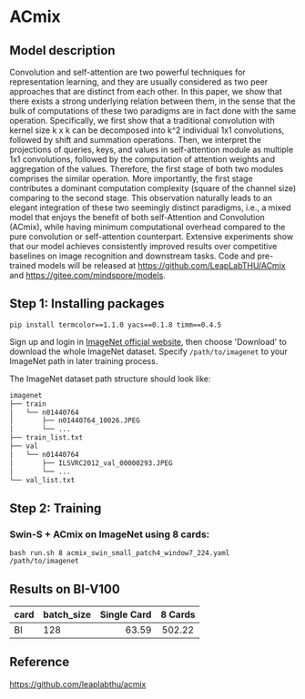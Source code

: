 # ACmix

## Model description

Convolution and self-attention are two powerful techniques for representation learning, and they are usually considered as two peer approaches that are distinct from each other. In this paper, we show that there exists a strong underlying relation between them, in the sense that the bulk of computations of these two paradigms are in fact done with the same operation. Specifically, we first show that a traditional convolution with kernel size k x k can be decomposed into k^2 individual 1x1 convolutions, followed by shift and summation operations. Then, we interpret the projections of queries, keys, and values in self-attention module as multiple 1x1 convolutions, followed by the computation of attention weights and aggregation of the values. Therefore, the first stage of both two modules comprises the similar operation. More importantly, the first stage contributes a dominant computation complexity (square of the channel size) comparing to the second stage. This observation naturally leads to an elegant integration of these two seemingly distinct paradigms, i.e., a mixed model that enjoys the benefit of both self-Attention and Convolution (ACmix), while having minimum computational overhead compared to the pure convolution or self-attention counterpart. Extensive experiments show that our model achieves consistently improved results over competitive baselines on image recognition and downstream tasks. Code and pre-trained models will be released at https://github.com/LeapLabTHU/ACmix and https://gitee.com/mindspore/models.

## Step 1: Installing packages
```
pip install termcolor==1.1.0 yacs==0.1.8 timm==0.4.5
```

Sign up and login in [ImageNet official website](https://www.image-net.org/index.php), then choose 'Download' to download the whole ImageNet dataset. Specify `/path/to/imagenet` to your ImageNet path in later training process.

The ImageNet dataset path structure should look like:

```bash
imagenet
├── train
│   └── n01440764
│       ├── n01440764_10026.JPEG
│       └── ...
├── train_list.txt
├── val
│   └── n01440764
│       ├── ILSVRC2012_val_00000293.JPEG
│       └── ...
└── val_list.txt
```

## Step 2: Training

### Swin-S + ACmix on ImageNet using 8 cards:
```
bash run.sh 8 acmix_swin_small_patch4_window7_224.yaml /path/to/imagenet
```

## Results on BI-V100

| card | batch_size | Single Card | 8 Cards |
|:-----|------------|------------:|:-------:|
| BI   |     128    |       63.59 | 502.22  |


## Reference
https://github.com/leaplabthu/acmix